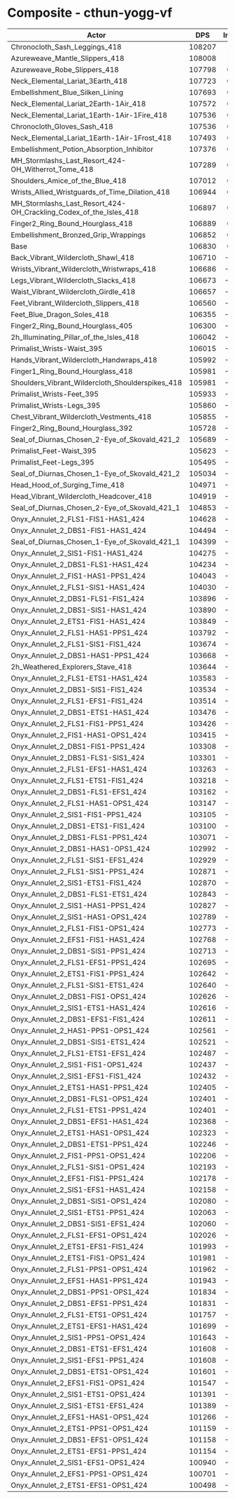 # Composite - cthun-yogg-vf
| Actor | DPS | Increase |
|---|:---:|:---:|
|Chronocloth_Sash_Leggings_418|108207|1.29%|
|Azureweave_Mantle_Slippers_418|108008|1.10%|
|Azureweave_Robe_Slippers_418|107798|0.91%|
|Neck_Elemental_Lariat_3Earth_418|107723|0.84%|
|Embellishment_Blue_Silken_Lining|107693|0.81%|
|Neck_Elemental_Lariat_2Earth-1Air_418|107572|0.69%|
|Neck_Elemental_Lariat_1Earth-1Air-1Fire_418|107536|0.66%|
|Chronocloth_Gloves_Sash_418|107536|0.66%|
|Neck_Elemental_Lariat_1Earth-1Air-1Frost_418|107493|0.62%|
|Embellishment_Potion_Absorption_Inhibitor|107376|0.51%|
|MH_Stormlashs_Last_Resort_424-OH_Witherrot_Tome_418|107289|0.43%|
|Shoulders_Amice_of_the_Blue_418|107012|0.17%|
|Wrists_Allied_Wristguards_of_Time_Dilation_418|106944|0.11%|
|MH_Stormlashs_Last_Resort_424-OH_Crackling_Codex_of_the_Isles_418|106897|0.06%|
|Finger2_Ring_Bound_Hourglass_418|106889|0.05%|
|Embellishment_Bronzed_Grip_Wrappings|106852|0.02%|
|Base|106830|0.00%|
|Back_Vibrant_Wildercloth_Shawl_418|106710|-0.11%|
|Wrists_Vibrant_Wildercloth_Wristwraps_418|106686|-0.13%|
|Legs_Vibrant_Wildercloth_Slacks_418|106673|-0.15%|
|Waist_Vibrant_Wildercloth_Girdle_418|106657|-0.16%|
|Feet_Vibrant_Wildercloth_Slippers_418|106560|-0.25%|
|Feet_Blue_Dragon_Soles_418|106355|-0.44%|
|Finger2_Ring_Bound_Hourglass_405|106300|-0.50%|
|2h_Illuminating_Pillar_of_the_Isles_418|106042|-0.74%|
|Primalist_Wrists-Waist_395|106015|-0.76%|
|Hands_Vibrant_Wildercloth_Handwraps_418|105992|-0.79%|
|Finger1_Ring_Bound_Hourglass_418|105981|-0.80%|
|Shoulders_Vibrant_Wildercloth_Shoulderspikes_418|105981|-0.80%|
|Primalist_Wrists-Feet_395|105933|-0.84%|
|Primalist_Wrists-Legs_395|105860|-0.91%|
|Chest_Vibrant_Wildercloth_Vestments_418|105855|-0.91%|
|Finger2_Ring_Bound_Hourglass_392|105728|-1.03%|
|Seal_of_Diurnas_Chosen_2-Eye_of_Skovald_421_2|105689|-1.07%|
|Primalist_Feet-Waist_395|105623|-1.13%|
|Primalist_Feet-Legs_395|105495|-1.25%|
|Seal_of_Diurnas_Chosen_1-Eye_of_Skovald_421_2|105034|-1.68%|
|Head_Hood_of_Surging_Time_418|104971|-1.74%|
|Head_Vibrant_Wildercloth_Headcover_418|104919|-1.79%|
|Seal_of_Diurnas_Chosen_2-Eye_of_Skovald_421_1|104853|-1.85%|
|Onyx_Annulet_2_FLS1-FIS1-HAS1_424|104628|-2.06%|
|Onyx_Annulet_2_DBS1-FIS1-HAS1_424|104494|-2.19%|
|Seal_of_Diurnas_Chosen_1-Eye_of_Skovald_421_1|104399|-2.28%|
|Onyx_Annulet_2_SIS1-FIS1-HAS1_424|104275|-2.39%|
|Onyx_Annulet_2_DBS1-FLS1-HAS1_424|104234|-2.43%|
|Onyx_Annulet_2_FIS1-HAS1-PPS1_424|104043|-2.61%|
|Onyx_Annulet_2_FLS1-SIS1-HAS1_424|104030|-2.62%|
|Onyx_Annulet_2_DBS1-FLS1-FIS1_424|103896|-2.75%|
|Onyx_Annulet_2_DBS1-SIS1-HAS1_424|103890|-2.75%|
|Onyx_Annulet_2_ETS1-FIS1-HAS1_424|103849|-2.79%|
|Onyx_Annulet_2_FLS1-HAS1-PPS1_424|103792|-2.84%|
|Onyx_Annulet_2_FLS1-SIS1-FIS1_424|103674|-2.95%|
|Onyx_Annulet_2_DBS1-HAS1-PPS1_424|103668|-2.96%|
|2h_Weathered_Explorers_Stave_418|103644|-2.98%|
|Onyx_Annulet_2_FLS1-ETS1-HAS1_424|103583|-3.04%|
|Onyx_Annulet_2_DBS1-SIS1-FIS1_424|103534|-3.09%|
|Onyx_Annulet_2_FLS1-EFS1-FIS1_424|103514|-3.10%|
|Onyx_Annulet_2_DBS1-ETS1-HAS1_424|103476|-3.14%|
|Onyx_Annulet_2_FLS1-FIS1-PPS1_424|103426|-3.19%|
|Onyx_Annulet_2_FIS1-HAS1-OPS1_424|103415|-3.20%|
|Onyx_Annulet_2_DBS1-FIS1-PPS1_424|103308|-3.30%|
|Onyx_Annulet_2_DBS1-FLS1-SIS1_424|103301|-3.30%|
|Onyx_Annulet_2_FLS1-EFS1-HAS1_424|103263|-3.34%|
|Onyx_Annulet_2_FLS1-ETS1-FIS1_424|103218|-3.38%|
|Onyx_Annulet_2_DBS1-FLS1-EFS1_424|103162|-3.43%|
|Onyx_Annulet_2_FLS1-HAS1-OPS1_424|103147|-3.45%|
|Onyx_Annulet_2_SIS1-FIS1-PPS1_424|103105|-3.49%|
|Onyx_Annulet_2_DBS1-ETS1-FIS1_424|103100|-3.49%|
|Onyx_Annulet_2_DBS1-FLS1-PPS1_424|103071|-3.52%|
|Onyx_Annulet_2_DBS1-HAS1-OPS1_424|102992|-3.59%|
|Onyx_Annulet_2_FLS1-SIS1-EFS1_424|102929|-3.65%|
|Onyx_Annulet_2_FLS1-SIS1-PPS1_424|102871|-3.71%|
|Onyx_Annulet_2_SIS1-ETS1-FIS1_424|102870|-3.71%|
|Onyx_Annulet_2_DBS1-FLS1-ETS1_424|102843|-3.73%|
|Onyx_Annulet_2_SIS1-HAS1-PPS1_424|102827|-3.75%|
|Onyx_Annulet_2_SIS1-HAS1-OPS1_424|102789|-3.78%|
|Onyx_Annulet_2_FLS1-FIS1-OPS1_424|102773|-3.80%|
|Onyx_Annulet_2_EFS1-FIS1-HAS1_424|102768|-3.80%|
|Onyx_Annulet_2_DBS1-SIS1-PPS1_424|102713|-3.85%|
|Onyx_Annulet_2_FLS1-EFS1-PPS1_424|102695|-3.87%|
|Onyx_Annulet_2_ETS1-FIS1-PPS1_424|102642|-3.92%|
|Onyx_Annulet_2_FLS1-SIS1-ETS1_424|102640|-3.92%|
|Onyx_Annulet_2_DBS1-FIS1-OPS1_424|102626|-3.94%|
|Onyx_Annulet_2_SIS1-ETS1-HAS1_424|102616|-3.94%|
|Onyx_Annulet_2_DBS1-EFS1-FIS1_424|102611|-3.95%|
|Onyx_Annulet_2_HAS1-PPS1-OPS1_424|102561|-4.00%|
|Onyx_Annulet_2_DBS1-SIS1-ETS1_424|102521|-4.03%|
|Onyx_Annulet_2_FLS1-ETS1-EFS1_424|102487|-4.07%|
|Onyx_Annulet_2_SIS1-FIS1-OPS1_424|102437|-4.11%|
|Onyx_Annulet_2_SIS1-EFS1-FIS1_424|102432|-4.12%|
|Onyx_Annulet_2_ETS1-HAS1-PPS1_424|102405|-4.14%|
|Onyx_Annulet_2_DBS1-FLS1-OPS1_424|102401|-4.15%|
|Onyx_Annulet_2_FLS1-ETS1-PPS1_424|102401|-4.15%|
|Onyx_Annulet_2_DBS1-EFS1-HAS1_424|102368|-4.18%|
|Onyx_Annulet_2_ETS1-HAS1-OPS1_424|102323|-4.22%|
|Onyx_Annulet_2_DBS1-ETS1-PPS1_424|102246|-4.29%|
|Onyx_Annulet_2_FIS1-PPS1-OPS1_424|102206|-4.33%|
|Onyx_Annulet_2_FLS1-SIS1-OPS1_424|102193|-4.34%|
|Onyx_Annulet_2_EFS1-FIS1-PPS1_424|102178|-4.36%|
|Onyx_Annulet_2_SIS1-EFS1-HAS1_424|102158|-4.37%|
|Onyx_Annulet_2_DBS1-SIS1-OPS1_424|102080|-4.45%|
|Onyx_Annulet_2_SIS1-ETS1-PPS1_424|102063|-4.46%|
|Onyx_Annulet_2_DBS1-SIS1-EFS1_424|102060|-4.47%|
|Onyx_Annulet_2_FLS1-EFS1-OPS1_424|102026|-4.50%|
|Onyx_Annulet_2_ETS1-EFS1-FIS1_424|101993|-4.53%|
|Onyx_Annulet_2_ETS1-FIS1-OPS1_424|101981|-4.54%|
|Onyx_Annulet_2_FLS1-PPS1-OPS1_424|101962|-4.56%|
|Onyx_Annulet_2_EFS1-HAS1-PPS1_424|101943|-4.57%|
|Onyx_Annulet_2_DBS1-PPS1-OPS1_424|101834|-4.68%|
|Onyx_Annulet_2_DBS1-EFS1-PPS1_424|101831|-4.68%|
|Onyx_Annulet_2_FLS1-ETS1-OPS1_424|101757|-4.75%|
|Onyx_Annulet_2_ETS1-EFS1-HAS1_424|101699|-4.80%|
|Onyx_Annulet_2_SIS1-PPS1-OPS1_424|101643|-4.86%|
|Onyx_Annulet_2_DBS1-ETS1-EFS1_424|101608|-4.89%|
|Onyx_Annulet_2_SIS1-EFS1-PPS1_424|101608|-4.89%|
|Onyx_Annulet_2_DBS1-ETS1-OPS1_424|101601|-4.90%|
|Onyx_Annulet_2_EFS1-FIS1-OPS1_424|101547|-4.95%|
|Onyx_Annulet_2_SIS1-ETS1-OPS1_424|101391|-5.09%|
|Onyx_Annulet_2_SIS1-ETS1-EFS1_424|101389|-5.09%|
|Onyx_Annulet_2_EFS1-HAS1-OPS1_424|101266|-5.21%|
|Onyx_Annulet_2_ETS1-PPS1-OPS1_424|101159|-5.31%|
|Onyx_Annulet_2_DBS1-EFS1-OPS1_424|101158|-5.31%|
|Onyx_Annulet_2_ETS1-EFS1-PPS1_424|101154|-5.31%|
|Onyx_Annulet_2_SIS1-EFS1-OPS1_424|100940|-5.51%|
|Onyx_Annulet_2_EFS1-PPS1-OPS1_424|100701|-5.74%|
|Onyx_Annulet_2_ETS1-EFS1-OPS1_424|100498|-5.93%|
